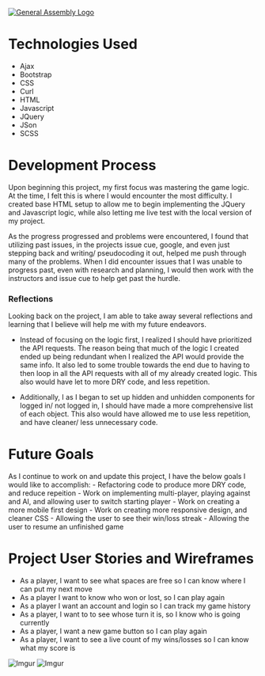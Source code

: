 [![General Assembly Logo](https://camo.githubusercontent.com/1a91b05b8f4d44b5bbfb83abac2b0996d8e26c92/687474703a2f2f692e696d6775722e636f6d2f6b6538555354712e706e67)](https://generalassemb.ly/education/web-development-immersive)

# Technologies Used
- Ajax
- Bootstrap
- CSS
- Curl
- HTML
- Javascript
- JQuery
- JSon
- SCSS

# Development Process
  Upon beginning this project, my first focus was mastering the game logic. At the time, I felt this is where I would encounter the most difficulty. I created  base HTML setup to allow me to begin implementing the JQuery and Javascript logic, while also letting me live test with the local version of my project.
  
  As the progress progressed and problems were encountered, I found that utilizing past issues, in the projects issue cue, google, and even just stepping back and writing/ pseudocoding it out, helped me push through many of the problems. When I did encounter issues that I was unable to progress past, even with research and planning, I would then work with the instructors and issue cue to help get past the hurdle.

### Reflections
  Looking back on the project, I am able to take away several reflections and learning that I believe will help me with my future endeavors.
  
  - Instead of focusing on the logic first, I realized I should have prioritized the API requests. The reason being that much of the logic I created ended up being redundant when I realized the API would provide the same info. It also led to some trouble towards the end due to having to then loop in all the API requests with all of my already created logic. This also would have let to more DRY code, and less repetition.
  
 - Additionally, I as I began to set up hidden and unhidden components for logged in/ not logged in, I should have made a more comprehensive list of each object. This also would have allowed me to use less repetition, and have cleaner/ less unnecessary code.
 
 # Future Goals
  As I continue to work on and update this project, I have the below goals I would like to accomplish:
    - Refactoring code to produce more DRY code, and reduce repeition
    - Work on implementing multi-player, playing against and AI, and allowing user to switch starting player
    - Work on creating a more mobile first design
    - Work on creating more responsive design, and cleaner CSS
    - Allowing the user to see their win/loss streak
    - Allowing the user to resume an unfinished game
   
# Project User Stories and Wireframes

- As a player, I want to see what spaces are free so I can know where I can put my next move
- As a player I want to know who won or lost, so I can play again
- As a player I want an account and login so I can track my game history
- As a player, I want to to see whose turn it is, so I know who is going currently
- As a player, I want a new game button so I can play again
- As a player, I want to see a live count of my wins/losses so I can know what my score is

![Imgur](https://i.imgur.com/9RkoGBa.png)
![Imgur](https://i.imgur.com/5cTd29Z.png)

